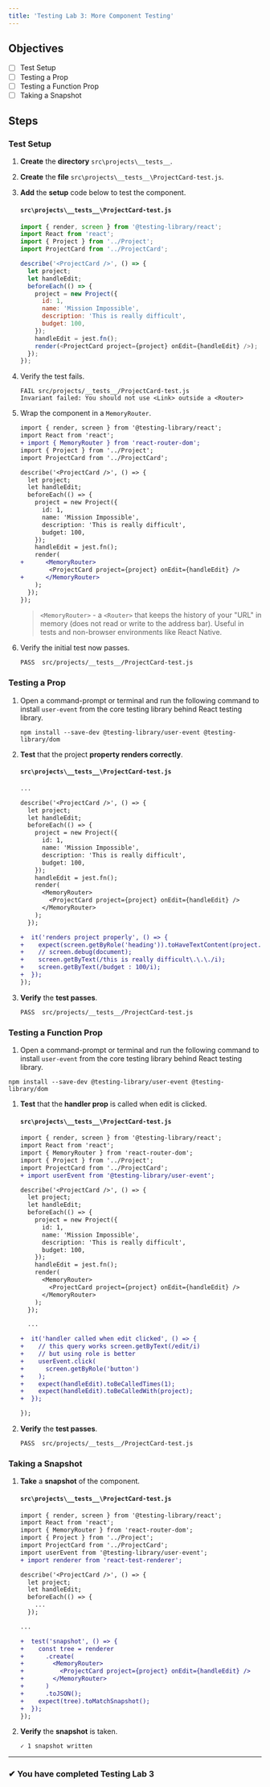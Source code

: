 ```yaml
---
title: 'Testing Lab 3: More Component Testing'
---
```


## Objectives

- [ ] Test Setup
- [ ] Testing a Prop
- [ ] Testing a Function Prop
- [ ] Taking a Snapshot

## Steps

### Test Setup

1. **Create** the **directory** `src\projects\__tests__`.
1. **Create** the **file** `src\projects\__tests__\ProjectCard-test.js`.
1. **Add** the **setup** code below to test the component.

   #### `src\projects\__tests__\ProjectCard-test.js`

   ```js
   import { render, screen } from '@testing-library/react';
   import React from 'react';
   import { Project } from '../Project';
   import ProjectCard from '../ProjectCard';

   describe('<ProjectCard />', () => {
     let project;
     let handleEdit;
     beforeEach(() => {
       project = new Project({
         id: 1,
         name: 'Mission Impossible',
         description: 'This is really difficult',
         budget: 100,
       });
       handleEdit = jest.fn();
       render(<ProjectCard project={project} onEdit={handleEdit} />);
     });
   });
   ```

1. Verify the test fails.

   ```shell
   FAIL src/projects/__tests__/ProjectCard-test.js
   Invariant failed: You should not use <Link> outside a <Router>
   ```

1. Wrap the component in a `MemoryRouter`.

   ```diff
   import { render, screen } from '@testing-library/react';
   import React from 'react';
   + import { MemoryRouter } from 'react-router-dom';
   import { Project } from '../Project';
   import ProjectCard from '../ProjectCard';

   describe('<ProjectCard />', () => {
     let project;
     let handleEdit;
     beforeEach(() => {
       project = new Project({
         id: 1,
         name: 'Mission Impossible',
         description: 'This is really difficult',
         budget: 100,
       });
       handleEdit = jest.fn();
       render(
   +      <MemoryRouter>
           <ProjectCard project={project} onEdit={handleEdit} />
   +      </MemoryRouter>
       );
     });
   });
   ```

   > `<MemoryRouter>` - a `<Router>` that keeps the history of your "URL" in memory (does not read or write to the address bar). Useful in tests and non-browser environments like React Native.

1. Verify the initial test now passes.
   ```shell
   PASS  src/projects/__tests__/ProjectCard-test.js
   ```

### Testing a Prop

1. Open a command-prompt or terminal and run the following command to install `user-event` from the core testing library behind React testing library.

   ```
   npm install --save-dev @testing-library/user-event @testing-library/dom
   ```

1. **Test** that the project **property renders correctly**.

   #### `src\projects\__tests__\ProjectCard-test.js`

   ```diff
   ...

   describe('<ProjectCard />', () => {
     let project;
     let handleEdit;
     beforeEach(() => {
       project = new Project({
         id: 1,
         name: 'Mission Impossible',
         description: 'This is really difficult',
         budget: 100,
       });
       handleEdit = jest.fn();
       render(
         <MemoryRouter>
           <ProjectCard project={project} onEdit={handleEdit} />
         </MemoryRouter>
       );
     });

   +  it('renders project properly', () => {
   +    expect(screen.getByRole('heading')).toHaveTextContent(project.name);
   +    // screen.debug(document);
   +    screen.getByText(/this is really difficult\.\.\./i);
   +    screen.getByText(/budget : 100/i);
   +  });
   });
   ```

1. **Verify** the **test passes**.
   ```shell
   PASS  src/projects/__tests__/ProjectCard-test.js
   ```

### Testing a Function Prop

1. Open a command-prompt or terminal and run the following command to install `user-event` from the core testing library behind React testing library.

```
npm install --save-dev @testing-library/user-event @testing-library/dom
```

1. **Test** that the **handler prop** is called when edit is clicked.

   #### `src\projects\__tests__\ProjectCard-test.js`

   ```diff
   import { render, screen } from '@testing-library/react';
   import React from 'react';
   import { MemoryRouter } from 'react-router-dom';
   import { Project } from '../Project';
   import ProjectCard from '../ProjectCard';
   + import userEvent from '@testing-library/user-event';

   describe('<ProjectCard />', () => {
     let project;
     let handleEdit;
     beforeEach(() => {
       project = new Project({
         id: 1,
         name: 'Mission Impossible',
         description: 'This is really difficult',
         budget: 100,
       });
       handleEdit = jest.fn();
       render(
         <MemoryRouter>
           <ProjectCard project={project} onEdit={handleEdit} />
         </MemoryRouter>
       );
     });

     ...

   +  it('handler called when edit clicked', () => {
   +    // this query works screen.getByText(/edit/i)
   +    // but using role is better
   +    userEvent.click(
   +      screen.getByRole('button')
   +    );
   +    expect(handleEdit).toBeCalledTimes(1);
   +    expect(handleEdit).toBeCalledWith(project);
   +  });

   });
   ```

1. **Verify** the **test passes**.
   ```shell
   PASS  src/projects/__tests__/ProjectCard-test.js
   ```

### Taking a Snapshot

1. **Take** a **snapshot** of the component.

   #### `src\projects\__tests__\ProjectCard-test.js`

   ```diff
   import { render, screen } from '@testing-library/react';
   import React from 'react';
   import { MemoryRouter } from 'react-router-dom';
   import { Project } from '../Project';
   import ProjectCard from '../ProjectCard';
   import userEvent from '@testing-library/user-event';
   + import renderer from 'react-test-renderer';

   describe('<ProjectCard />', () => {
     let project;
     let handleEdit;
     beforeEach(() => {
       ...
     });

   ...

   +  test('snapshot', () => {
   +    const tree = renderer
   +      .create(
   +        <MemoryRouter>
   +          <ProjectCard project={project} onEdit={handleEdit} />
   +        </MemoryRouter>
   +      )
   +      .toJSON();
   +    expect(tree).toMatchSnapshot();
   +  });
   });

   ```

2. **Verify** the **snapshot** is taken.
   ```shell
   ✓ 1 snapshot written
   ```

---

### &#10004; You have completed Testing Lab 3
